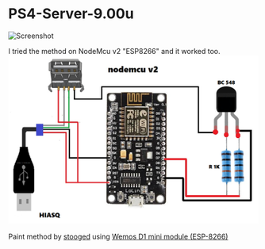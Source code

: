 # PS4-Server-9.00u
![Screenshot](https://img.shields.io/badge/ESP-8266-red)


I tried the method on NodeMcu v2 "ESP8266" and it worked too.
![Screenshot](000.png) 

Paint method by [stooged](https://github.com/stooged/PS4-Server-900u) using [Wemos D1 mini module (ESP-8266)](https://www.researchgate.net/profile/Arthur-Bucioli/publication/333686151/figure/fig2/AS:768589330137089@1560257384094/Wemos-D1-mini-module-ESP-8266.ppm)
